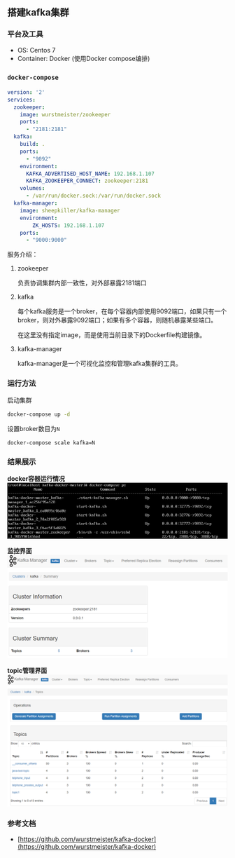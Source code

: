 ## 搭建kafka集群

### 平台及工具

- OS: Centos 7
- Container: Docker (使用Docker compose编排)

### `docker-compose`

```yml
version: '2'
services:
  zookeeper:
    image: wurstmeister/zookeeper
    ports:
      - "2181:2181"
  kafka:
    build: .
    ports:
      - "9092"
    environment:
      KAFKA_ADVERTISED_HOST_NAME: 192.168.1.107
      KAFKA_ZOOKEEPER_CONNECT: zookeeper:2181
    volumes:
      - /var/run/docker.sock:/var/run/docker.sock
  kafka-manager:  
    image: sheepkiller/kafka-manager
    environment:
        ZK_HOSTS: 192.168.1.107
    ports:
      - "9000:9000"
```

服务介绍：

1. zookeeper

    负责协调集群内部一致性，对外部暴露2181端口

2. kafka

    每个kafka服务是一个broker，在每个容器内部使用9092端口，如果只有一个broker，则对外暴露9092端口；如果有多个容器，则随机暴露某些端口。

    在这里没有指定image，而是使用当前目录下的Dockerfile构建镜像。

3. kafka-manager

    kafka-manager是一个可视化监控和管理kafka集群的工具。

### 运行方法

启动集群
```bash
docker-compose up -d
```
设置broker数目为`N`
```bash
docker-compose scale kafka=N
```

### 结果展示

**docker容器运行情况**
![docker-ps](../pic/docker-ps.png)

**监控界面**
![manager](../pic/manager.png)

**topic管理界面**
![topic-manager](../pic/topic-manager.png)

### 参考文档

- [https://github.com/wurstmeister/kafka-docker](https://github.com/wurstmeister/kafka-docker)